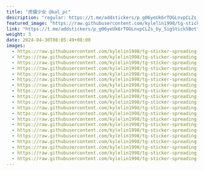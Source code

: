 ```yaml
---
title: "虎貓少女 @kal_pc"
description: "regular: https://t.me/addstickers/p_g06yeUk6rTOGLnvpCLZs_by_SigStick5Bot"
featured_image: "https://raw.githubusercontent.com/kylelin1998/tg-sticker-spreading-worldwide-images/main/img/f586cb20-4636-4778-9d34-8e91ac0b5cb6.jpg"
link: "https://t.me/addstickers/p_g06yeUk6rTOGLnvpCLZs_by_SigStick5Bot"
weight: 3
date: 2024-04-30T08:05:49+08:00
images:
  - https://raw.githubusercontent.com/kylelin1998/tg-sticker-spreading-worldwide-images/main/img/f586cb20-4636-4778-9d34-8e91ac0b5cb6.jpg
  - https://raw.githubusercontent.com/kylelin1998/tg-sticker-spreading-worldwide-images/main/img/73b1726d-d659-4089-8bb1-b84d6e73dcd8.jpg
  - https://raw.githubusercontent.com/kylelin1998/tg-sticker-spreading-worldwide-images/main/img/72aff60d-473f-43a4-a180-be53b3ae1e9f.jpg
  - https://raw.githubusercontent.com/kylelin1998/tg-sticker-spreading-worldwide-images/main/img/51fdf63d-56eb-4354-93d6-d53742e0b255.jpg
  - https://raw.githubusercontent.com/kylelin1998/tg-sticker-spreading-worldwide-images/main/img/15ed30e7-b771-4e0e-8308-f92be5fb1166.jpg
  - https://raw.githubusercontent.com/kylelin1998/tg-sticker-spreading-worldwide-images/main/img/6a4fe7d0-7248-43d1-a372-e28169282cd0.jpg
  - https://raw.githubusercontent.com/kylelin1998/tg-sticker-spreading-worldwide-images/main/img/3750fd23-c36c-4f5d-b092-c4d6b44e7198.jpg
  - https://raw.githubusercontent.com/kylelin1998/tg-sticker-spreading-worldwide-images/main/img/997909ee-eca9-4c7b-aa84-216af0dfe032.jpg
  - https://raw.githubusercontent.com/kylelin1998/tg-sticker-spreading-worldwide-images/main/img/669943b4-bb83-4498-b9d6-dd4999c43d35.jpg
  - https://raw.githubusercontent.com/kylelin1998/tg-sticker-spreading-worldwide-images/main/img/edfba23f-e014-4ea1-9a43-0603fcea92e7.jpg
  - https://raw.githubusercontent.com/kylelin1998/tg-sticker-spreading-worldwide-images/main/img/5f5566af-027b-4e18-8a27-71fd24baaf03.jpg
  - https://raw.githubusercontent.com/kylelin1998/tg-sticker-spreading-worldwide-images/main/img/431c8c94-aba5-4459-9b91-b236fd9d4636.jpg
  - https://raw.githubusercontent.com/kylelin1998/tg-sticker-spreading-worldwide-images/main/img/2f1bf147-30fa-4395-a8d3-729515f2e766.jpg
  - https://raw.githubusercontent.com/kylelin1998/tg-sticker-spreading-worldwide-images/main/img/683ade13-5f79-4029-83aa-da0bb94b8e38.jpg
  - https://raw.githubusercontent.com/kylelin1998/tg-sticker-spreading-worldwide-images/main/img/750453c2-5a67-4d11-83ce-4343d705a743.jpg
  - https://raw.githubusercontent.com/kylelin1998/tg-sticker-spreading-worldwide-images/main/img/b09c53ae-cae9-4478-8a7d-6dd413cd704b.jpg
  - https://raw.githubusercontent.com/kylelin1998/tg-sticker-spreading-worldwide-images/main/img/20e3aa40-990c-45d8-9886-15c8756cf323.jpg
  - https://raw.githubusercontent.com/kylelin1998/tg-sticker-spreading-worldwide-images/main/img/effb9b3a-6e2f-4fae-8697-362b7aec4b8e.jpg
  - https://raw.githubusercontent.com/kylelin1998/tg-sticker-spreading-worldwide-images/main/img/d83f0eb0-522e-46e6-985f-dfa34b4b100d.jpg
  - https://raw.githubusercontent.com/kylelin1998/tg-sticker-spreading-worldwide-images/main/img/33384fa3-1451-4036-9890-d3ce10ffbded.jpg
---
```

